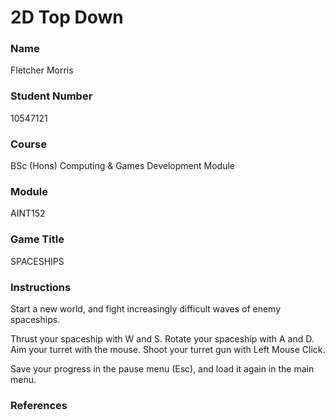 # 2D Top Down #

### Name ###

Fletcher Morris

### Student Number ###
10547121

### Course ###

BSc (Hons) Computing & Games Development Module

### Module ###

AINT152

### Game Title ###

SPACESHIPS

### Instructions ###

Start a new world, and fight increasingly difficult waves of enemy spaceships.

Thrust your spaceship with W and S.
Rotate your spaceship with A and D.
Aim your turret with the mouse.
Shoot your turret gun with Left Mouse Click.

Save your progress in the pause menu (Esc),
and load it again in the main menu.

### References ###